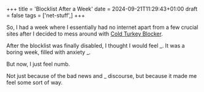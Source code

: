 +++
title = 'Blocklist After a Week'
date = 2024-09-21T11:29:43+01:00
draft = false
tags = ['net-stuff',]
+++

So, I had a week where I essentially had no internet apart from a few crucial sites after I decided to mess around with [Cold Turkey Blocker](https://getcoldturkey.com/). 

After the blocklist was finally disabled, I thought I would feel _. It was a boring week, filled with anxiety _. 

But now, I just feel numb.

Not just because of the bad news and _ discourse, but because it made me feel some sort of way.